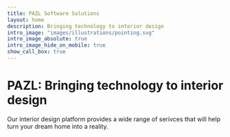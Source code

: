 ```yaml
---
title: PAZL Software Solutions
layout: home
description: Bringing technology to interior design
intro_image: "images/illustrations/pointing.svg"
intro_image_absolute: true
intro_image_hide_on_mobile: true
show_call_box: true
---
```


# PAZL: Bringing technology to interior design

Our interior design platform provides a wide range of serivces that will help turn your dream home into a reality.

